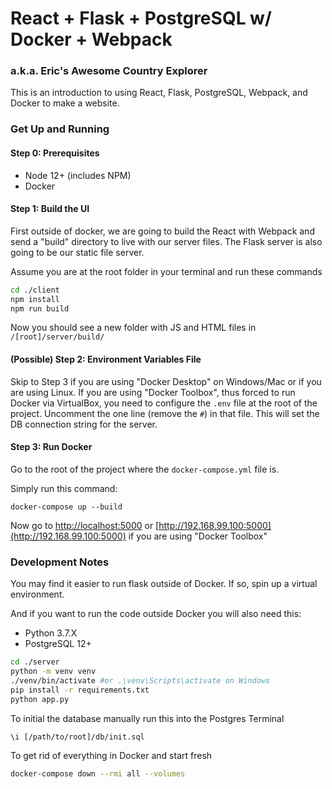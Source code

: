 # React + Flask + PostgreSQL w/ Docker + Webpack
### a.k.a. Eric's Awesome Country Explorer

This is an introduction to using React, Flask, PostgreSQL, Webpack, and Docker to make a website.

### Get Up and Running

#### Step 0: Prerequisites
- Node 12+ (includes NPM)
- Docker

#### Step 1: Build the UI
First outside of docker, we are going to build the React with Webpack and send a "build" directory to live with our server files. The Flask server is also going to be our static file server. 

Assume you are at the root folder in your terminal and run these commands

```bash
cd ./client
npm install
npm run build
```

Now you should see a new folder with JS and HTML files in `/[root]/server/build/`

#### (Possible) Step 2: Environment Variables File
Skip to Step 3 if you are using "Docker Desktop" on Windows/Mac or if you are using Linux. If you are using "Docker Toolbox", thus forced to run Docker via VirtualBox, you need to configure the `.env` file at the root of the project. Uncomment the one line (remove the `#`) in that file. This will set the DB connection string for the server.

#### Step 3: Run Docker
Go to the root of the project where the `docker-compose.yml` file is. 

Simply run this command:

```
docker-compose up --build
```

Now go to [http://localhost:5000](http://localhost:5000) or [http://192.168.99.100:5000](http://192.168.99.100:5000) if you are using "Docker Toolbox"

### Development Notes
You may find it easier to run flask outside of Docker. If so, spin up a virtual environment.

And if you want to run the code outside Docker you will also need this:
- Python 3.7.X
- PostgreSQL 12+

```bash
cd ./server
python -m venv venv
./venv/bin/activate #or .\venv\Scripts\activate on Windows
pip install -r requirements.txt
python app.py
```

To initial the database manually run this into the Postgres Terminal
```
\i [/path/to/root]/db/init.sql
```

To get rid of everything in Docker and start fresh

```bash
docker-compose down --rmi all --volumes
```
